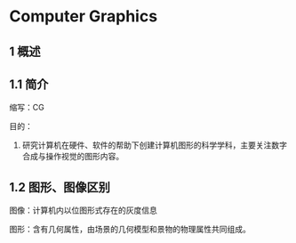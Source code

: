 # Computer Graphics

## 1 概述

## 1.1 简介

缩写：CG

目的：

1. 研究计算机在硬件、软件的帮助下创建计算机图形的科学学科，主要关注数字合成与操作视觉的图形内容。

## 1.2 图形、图像区别

图像：计算机内以位图形式存在的灰度信息

图形：含有几何属性，由场景的几何模型和景物的物理属性共同组成。

​	

